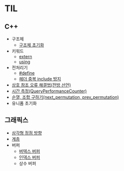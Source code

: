 # TIL

## C++
* 구조체
    * [구조체 초기화](C++/구조체%20초기화.md)
* 키워드
    * [extern](C++/extern.md)
    * [using](C++/using.md)
* 전처리기
    * [#define](https://github.com/YOUKK/TIL/blob/master/C%2B%2B/%23define.md)
    * [헤더 중복 include 방지](https://github.com/YOUKK/TIL/blob/master/C%2B%2B/%ED%97%A4%EB%8D%94%20%EC%A4%91%EB%B3%B5%20%EB%B0%A9%EC%A7%80.md)
* [상호 참조 오류 해결법(전방 선언)](https://github.com/YOUKK/TIL/blob/master/C%2B%2B/%EC%83%81%ED%98%B8%20%EC%B0%B8%EC%A1%B0%20%EC%98%A4%EB%A5%98%20%ED%95%B4%EA%B2%B0%EB%B2%95(%EC%A0%84%EB%B0%A9%20%EC%84%A0%EC%96%B8).md)
* [시간 측정(QueryPerformanceCounter)](https://github.com/YOUKK/TIL/blob/master/C%2B%2B/%EC%8B%9C%EA%B0%84%20%EC%B8%A1%EC%A0%95(QueryPerformanceCounter).md)
* [순열, 조합 구하기(next_permutation, prev_permutation)]()
* 유니폼 초기화



## 그래픽스
* [삼각형 정점 방향](그래픽스/삼각형%20정점%20방향.md)
* [계층](그래픽스/계층.md)
* 버퍼
    * [버텍스 버퍼](그래픽스/버텍스%20버퍼.md)
    * [인덱스 버퍼](그래픽스/인덱스%20버퍼.md)
    * 상수 버퍼